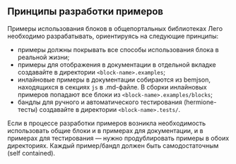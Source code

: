 Принципы разработки примеров
----------------------------

Примеры использования блоков в общепортальных библиотеках Лего необходимо разрабатывать, ориентируясь на следующие принципы:

- примеры должны покрывать все способы использования блока в реальной жизни;
- примеры для отображения в документации в отдельной вкладке создавайте в директории `<block-name>.examples`;
- инлайновые примеры в документации собираются из bemjson, находящихся в секциях `js` в .md-файле. В сборки инлайновых примеров попадают все блоки из `<block-name>.examples/blocks`;
- бандлы для ручного и автоматического тестирования (hermione-тесты) создавайте в директории `<block-name>.tests/`.

Если в процессе разработки примеров возникла необходимость использовать общие блоки и в примерах для документации, и в примерах для тестирования — нужно продублировать примеры в обоих директориях. Каждый пример/бандл должен быть самодостаточным (self contained).
